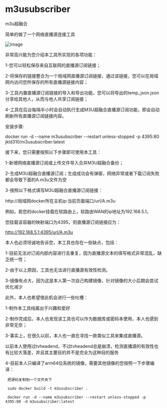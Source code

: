 # m3usubscriber
m3u超融合

简单的做了一个网络直播源连接工具

![image](https://raw.githubusercontent.com/liudaoguiguzi/m3u_subscriber/main/%E5%9B%BE%E7%89%871.png)

非常高兴能为您介绍本工具所实现的各项功能：

1-您可以轻松保存来自互联网的直播源订阅链接；

2-将保存的链接整合为一个局域网直播源订阅链接，通过该链接，您可以在局域网内访问您所保存的所有直播源链接内容；

3-工具内置直播源订阅链接的导入和导出功能，您可以将导出的temp_json.json分享给其他人，从而与他人共享订阅链接；

4-工具在后台每隔半小时会自动执行生成M3U超融合直播源订阅功能，即会自动刷新所有直播源订阅链接内容。

安装步骤:

docker run -d --name m3usubscriber --restart unless-stopped -p 4395:80  jkld310/m3usubscriber:latest

接下来，您只需要按照以下步骤即可使用本工具：

1-新增网络直播源订阅或上传文件导入合并M3U超融合备份；

2-生成M3U超融合直播源订阅；生成成功会有弹窗，网络异常或者下载订阅失败都会导致下面的A.m3u文件为空

3-按照以下格式填写M3U超融合直播源订阅链接：

http://局域网docker所在主机ip:当前页面端口/url/A.m3u

例如，若您的docker挂载在软路由上，软路由WAN的ip地址为192.168.5.1，

您挂载该容器的映射端口为4395，则直播源订阅链接应为：

http://192.168.5.1:4395/url/A.m3u

本人也必须坦诚地告诉您，本工具也存在一些缺点，包括：

1-目前无法对订阅内部内容进行去重复，因为直播源文本的填写格式非常混乱，缺乏统一性；

2-由于以上原因，工具也无法进行直播源有效性检测。

3-镜像有点大，因为这是本人第一次自己构建镜像，针对镜像的大小后期会尝试优化减少

此外，本人也希望借此机会进行一些吐槽：

1-制作本工具纯属出于兴趣和爱好

2-制作完成后，本人也发现该工具也可以作为数据库或密码本使用，本人也感到非常无奈；

3-事实上，在很久以前，本人也一直在寻找一款类似工具来集成直播源。

以前本人使用过tvheadend，不过tvheadend总是崩溃，检测直播源的有效性也有比较大落差，并且其主要目的并不是完全为这种目的服务

4-目前本人只编译了arm64位系统的镜像，需要其他镜像的您按照一下步骤编译：

     把源码复制到一个文件夹下
    
     sudo docker build -t m3usubscriber .     
    
     docker run -d --name m3usubscriber --restart unless-stopped -p 4395:80 -d m3usubscriber:latest

